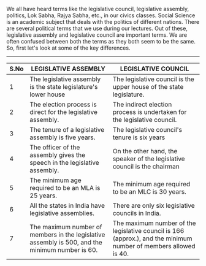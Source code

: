 We all have heard terms like the legislative council, legislative assembly, politics, Lok Sabha, Rajya Sabha, etc., in our civics classes. Social Science is an academic subject that deals with the politics of different nations. There are several political terms that we use during our lectures. Out of these, legislative assembly and legislative council are important terms. We are often confused between both the terms as they both seem to be the same. So, first let's look at some of the key differences.

-----
| **S.No** | **LEGISLATIVE ASSEMBLY**                                                      | **LEGISLATIVE COUNCIL**                                                       |
| ---- | ------------------------------------------------------------------------- | ------------------------------------------------------------------------- |
| 1    | The legislative assembly is the state legislature's lower house           | The legislative council is the upper house of the state legislature.      |
|   2  | The election process is direct for the legislative assembly.              | The indirect election process is undertaken for the legislative council.  |
|   3| The tenure of a legislative assembly is five years.                       | The legislative council's tenure is six years                             |
|  4   | The officer of the assembly gives the speech in the legislative assembly. | On the other hand, the speaker of the legislative council is the chairman |
|  5    | The minimum age required to be an MLA is 25 years.                        | The minimum age required to be an MLC is 30 years.                        |
|  6    | All the states in India have legislative assemblies.                      | There are only six legislative councils in India.                         |
|   7   | The maximum number of members in the legislative assembly is 500, and the minimum number is 60.|  The maximum number of the legislative council is 166 (approx.), and the minimum number of members allowed is 40.|


